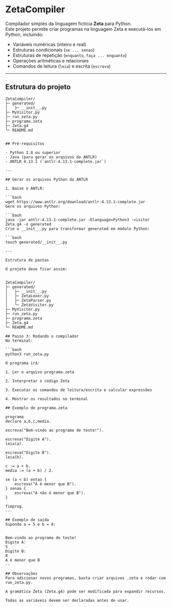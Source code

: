 # ZetaCompiler

Compilador simples da linguagem fictícia **Zeta** para Python.  
Este projeto permite criar programas na linguagem Zeta e executá-los em Python, incluindo:

- Variáveis numéricas (inteiro e real)  
- Estruturas condicionais (`se ... senao`)  
- Estruturas de repetição (`enquanto`, `faça ... enquanto`)  
- Operações aritméticas e relacionais  
- Comandos de leitura (`leia`) e escrita (`escreva`)  

---

## Estrutura do projeto

```text
ZetaCompiler/
├─ generated/
│   ├─ __init__.py
├─ MyVisitor.py
├─ run_zeta.py
├─ programa.zeta
├─ Zeta.g4
└─ README.md


## Pré-requisitos

- Python 3.8 ou superior  
- Java (para gerar os arquivos do ANTLR)  
- ANTLR 4.13.1 (`antlr-4.13.1-complete.jar`)  

---

## Gerar os arquivos Python do ANTLR

1. Baixe o ANTLR:

```bash
wget https://www.antlr.org/download/antlr-4.13.1-complete.jar
Gere os arquivos Python:

```bash
java -jar antlr-4.13.1-complete.jar -Dlanguage=Python3 -visitor Zeta.g4 -o generated
Crie o __init__.py para transformar generated em módulo Python:

```bash
touch generated/__init__.py

---

Estrutura de pastas

O projeto deve ficar assim:


ZetaCompiler/
├─ generated/
│   ├─ __init__.py
│   ├─ ZetaLexer.py
│   ├─ ZetaParser.py
│   └─ ZetaVisitor.py
├─ MyVisitor.py
├─ run_zeta.py
├─ programa.zeta
├─ Zeta.g4
└─ README.md

## Passo 3: Rodando o compilador
No terminal:

```bash
python3 run_zeta.py

O programa irá:

1. Ler o arquivo programa.zeta

2. Interpretar o código Zeta

3. Executar os comandos de leitura/escrita e calcular expressões

4. Mostrar os resultados no terminal

## Exemplo de programa.zeta

programa
declare a,b,c,media.

escreva("Bem-vindo ao programa de teste!").

escreva("Digite A").
leia(a).

escreva("Digite B").
leia(b).

c := a + b.
media := (a + b) / 2.

se (a < b) entao {
    escreva("A é menor que B").
} senao {
    escreva("A não é menor que B").
}

fimprog.
---

## Exemplo de saída
Supondo a = 5 e b = 8:


Bem-vindo ao programa de teste!
Digite A:
5
Digite B:
8
A é menor que B
--

## Observações
Para adicionar novos programas, basta criar arquivos .zeta e rodar com run_zeta.py.

A gramática Zeta (Zeta.g4) pode ser modificada para expandir recursos.

Todas as variáveis devem ser declaradas antes de usar.

